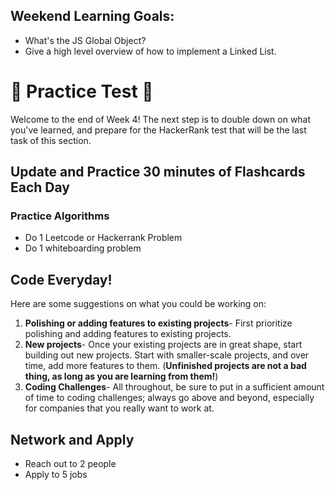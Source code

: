 ## Weekend Learning Goals:

- What's the JS Global Object?
- Give a high level overview of how to implement a Linked List.


# 🚨 Practice Test 🚨 

Welcome to the end of Week 4! The next step is to double down on what you've learned, and prepare for the HackerRank test that will be the last task of this section.

## Update and Practice 30 minutes of Flashcards Each Day

### Practice Algorithms
* Do 1 Leetcode or Hackerrank Problem
* Do 1 whiteboarding problem

## Code Everyday!

Here are some suggestions on what you could be working on:

1. **Polishing or adding features to existing projects**- First prioritize polishing and adding features to existing projects.
1. **New projects**- Once your existing projects are in great shape, start building out new projects. Start with smaller-scale projects, and over time, add more features to them. (**Unfinished projects are not a bad thing, as long as you are learning from them!**)
1. **Coding Challenges**- All throughout, be sure to put in a sufficient amount of time to coding challenges; always go above and beyond, especially for companies that you really want to work at.

## Network and Apply

* Reach out to 2 people
* Apply to 5 jobs
